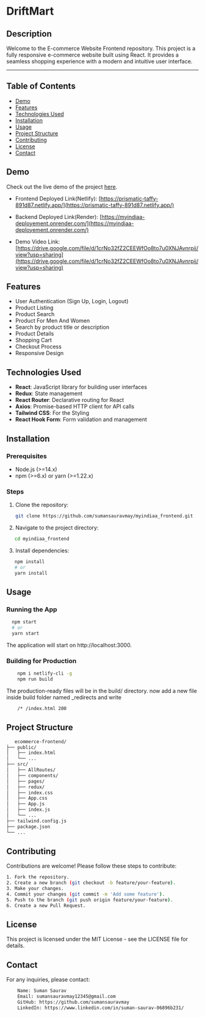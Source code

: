 # DriftMart

## Description

Welcome to the E-commerce Website Frontend repository. This project is a fully responsive e-commerce website built using React. It provides a seamless shopping experience with a modern and intuitive user interface.

<hr/>

## Table of Contents

- [Demo](#demo)
- [Features](#features)
- [Technologies Used](#technologies-used)
- [Installation](#installation)
- [Usage](#usage)
- [Project Structure](#project-structure)
- [Contributing](#contributing)
- [License](#license)
- [Contact](#contact)

## Demo

Check out the live demo of the project [here](https://prismatic-taffy-891d87.netlify.app/).

- Frontend Deployed Link(Netlify): [https://prismatic-taffy-891d87.netlify.app/](https://prismatic-taffy-891d87.netlify.app/)

- Backend Deployed Link(Render): [https://myindiaa-deployement.onrender.com/](https://myindiaa-deployement.onrender.com/)

- Demo Video Link: [https://drive.google.com/file/d/1crNo32fZ2CEEWfOo8to7u0XNJAvnrpij/view?usp=sharing](https://drive.google.com/file/d/1crNo32fZ2CEEWfOo8to7u0XNJAvnrpij/view?usp=sharing)

## Features

- User Authentication (Sign Up, Login, Logout)
- Product Listing
- Product Search
- Product For Men And Women
- Search by product title or description
- Product Details
- Shopping Cart
- Checkout Process
- Responsive Design

## Technologies Used

- **React**: JavaScript library for building user interfaces
- **Redux**: State management
- **React Router**: Declarative routing for React
- **Axios**: Promise-based HTTP client for API calls
- **Tailwind CSS**: For the Styling
- **React Hook Form**: Form validation and management

## Installation

### Prerequisites

- Node.js (>=14.x)
- npm (>=6.x) or yarn (>=1.22.x)

### Steps

1. Clone the repository:

   ```bash
   git clone https://github.com/sumansauravmay/myindiaa_frontend.git
   ```

2. Navigate to the project directory:

```bash
   cd myindiaa_frontend
```

3. Install dependencies:

```bash
   npm install
   # or
   yarn install
```

## Usage

### Running the App

```bash
  npm start
  # or
  yarn start
```

The application will start on http://localhost:3000.

### Building for Production

```bash
    npm i netlify-cli -g
    npm run build
```

The production-ready files will be in the build/ directory.
now add a new file inside build folder named \_redirects and write

```bash
    /* /index.html 200
```

## Project Structure

```bash
   ecommerce-frontend/
├── public/
│   ├── index.html
│   └── ...
├── src/
│   ├── AllRoutes/
│   ├── components/
│   ├── pages/
│   ├── redux/
│   ├── index.css
│   ├── App.css
│   ├── App.js
│   ├── index.js
│   └── ...
├── tailwind.config.js
├── package.json
└── ...
```

## Contributing

Contributions are welcome! Please follow these steps to contribute:

```bash
1. Fork the repository.
2. Create a new branch (git checkout -b feature/your-feature).
3. Make your changes.
4. Commit your changes (git commit -m 'Add some feature').
5. Push to the branch (git push origin feature/your-feature).
6. Create a new Pull Request.
```

## License

This project is licensed under the MIT License - see the LICENSE file for details.

## Contact

For any inquiries, please contact:

```bash
    Name: Suman Saurav
    Email: sumansauravmay12345@gmail.com
    GitHub: https://github.com/sumansauravmay
    LinkedIn: https://www.linkedin.com/in/suman-saurav-06896b231/
```
